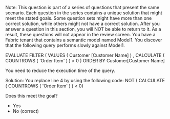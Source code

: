 Note: This question is part of a series of questions that present the same scenario. Each question in the series contains a unique solution that might meet the stated goals. Some question sets might have more than one correct solution, while others might not have a correct solution.
After you answer a question in this section, you will NOT be able to return to it. As a result, these questions will not appear in the review screen.
You have a Fabric tenant that contains a semantic model named Model1.
You discover that the following query performs slowly against Model1.

EVALUATE
    FILTER (
        VALUES ( Customer [Customer Name] ) ,
        CALCULATE ( COUNTROWS ( 'Order Item' ) ) > 0
    )
    ORDER BY Customer[Customer Name]

You need to reduce the execution time of the query.

Solution: You replace line 4 by using the following code:
NOT ( CALCULATE ( COUNTROWS ( 'Order Item' ) ) < 0)

Does this meet the goal?

- Yes
- No (correct)
